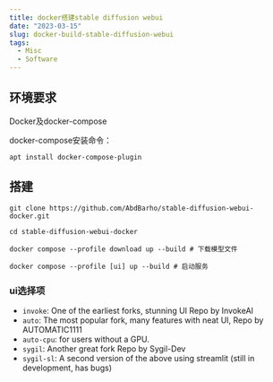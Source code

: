 ```yaml
---
title: docker搭建stable diffusion webui
date: "2023-03-15"
slug: docker-build-stable-diffusion-webui
tags:
  - Misc
  - Software
---
```

## 环境要求
Docker及docker-compose

docker-compose安装命令：
```shell
apt install docker-compose-plugin
```

## 搭建

```shell
git clone https://github.com/AbdBarho/stable-diffusion-webui-docker.git

cd stable-diffusion-webui-docker

docker compose --profile download up --build # 下载模型文件

docker compose --profile [ui] up --build # 启动服务
```

### ui选择项
- `invoke`: One of the earliest forks, stunning UI Repo by InvokeAI
- `auto`: The most popular fork, many features with neat UI, Repo by AUTOMATIC1111
- `auto-cpu`: for users without a GPU.
- `sygil`: Another great fork Repo by Sygil-Dev
- `sygil-sl`: A second version of the above using streamlit (still in development, has bugs)

